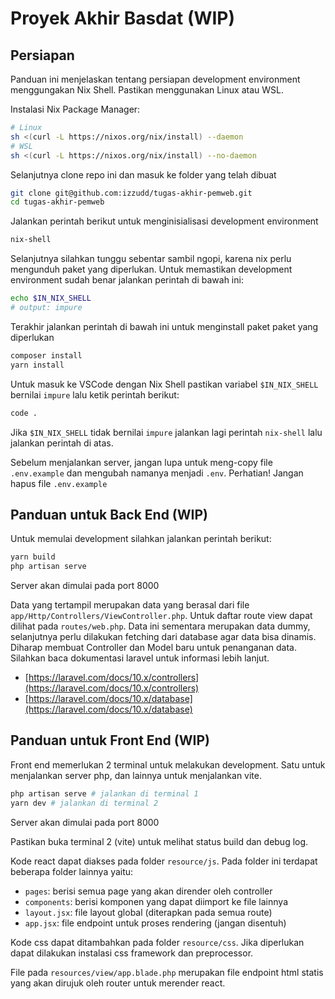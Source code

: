# Proyek Akhir Basdat (WIP)

## Persiapan 

Panduan ini menjelaskan tentang persiapan development environment menggungakan Nix Shell. Pastikan menggunakan Linux atau WSL.

Instalasi Nix Package Manager:

```bash
# Linux
sh <(curl -L https://nixos.org/nix/install) --daemon
# WSL
sh <(curl -L https://nixos.org/nix/install) --no-daemon
```

Selanjutnya clone repo ini dan masuk ke folder yang telah dibuat

```bash
git clone git@github.com:izzudd/tugas-akhir-pemweb.git
cd tugas-akhir-pemweb
```

Jalankan perintah berikut untuk menginisialisasi development environment

```bash
nix-shell
```

Selanjutnya silahkan tunggu sebentar sambil ngopi, karena nix perlu mengunduh paket yang diperlukan. Untuk memastikan development environment sudah benar jalankan perintah di bawah ini:

```bash
echo $IN_NIX_SHELL 
# output: impure
```

Terakhir jalankan perintah di bawah ini untuk menginstall paket paket yang diperlukan

```bash
composer install
yarn install
```

Untuk masuk ke VSCode dengan Nix Shell pastikan variabel `$IN_NIX_SHELL` bernilai `impure` lalu ketik perintah berikut:

```bash
code .
```

Jika `$IN_NIX_SHELL` tidak bernilai `impure` jalankan lagi perintah `nix-shell` lalu jalankan perintah di atas.

Sebelum menjalankan server, jangan lupa untuk meng-copy file `.env.example` dan mengubah namanya menjadi `.env`. Perhatian! Jangan hapus file `.env.example`

## Panduan untuk Back End (WIP)

Untuk memulai development silahkan jalankan perintah berikut:

```bash
yarn build
php artisan serve
```

Server akan dimulai pada port 8000

Data yang tertampil merupakan data yang berasal dari file `app/Http/Controllers/ViewController.php`. Untuk daftar route view dapat dilihat pada `routes/web.php`. Data ini sementara merupakan data dummy, selanjutnya perlu dilakukan fetching dari database agar data bisa dinamis. Diharap membuat Controller dan Model baru untuk penanganan data. Silahkan baca dokumentasi laravel untuk informasi lebih lanjut.

- [https://laravel.com/docs/10.x/controllers](https://laravel.com/docs/10.x/controllers)
- [https://laravel.com/docs/10.x/database](https://laravel.com/docs/10.x/database)

## Panduan untuk Front End (WIP)

Front end memerlukan 2 terminal untuk melakukan development. Satu untuk menjalankan server php, dan lainnya untuk menjalankan vite.

```bash
php artisan serve # jalankan di terminal 1
yarn dev # jalankan di terminal 2
```

Server akan dimulai pada port 8000

Pastikan buka terminal 2 (vite) untuk melihat status build dan debug log.

Kode react dapat diakses pada folder `resource/js`. Pada folder ini terdapat beberapa folder lainnya yaitu:

- `pages`: berisi semua page yang akan dirender oleh controller
- `components`: berisi komponen yang dapat diimport ke file lainnya
- `layout.jsx`: file layout global (diterapkan pada semua route)
- `app.jsx`: file endpoint untuk proses rendering (jangan disentuh)

Kode css dapat ditambahkan pada folder `resource/css`. Jika diperlukan dapat dilakukan instalasi css framework dan preprocessor.

File pada `resources/view/app.blade.php` merupakan file endpoint html statis yang akan dirujuk oleh router untuk merender react.

